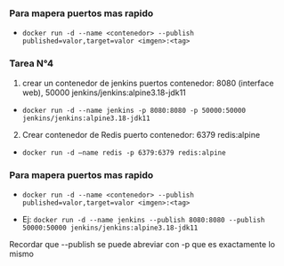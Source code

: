 ### Para mapera puertos mas rapido

- `docker run -d --name <contenedor> --publish published=valor,target=valor <imgen>:<tag>`

### Tarea N°4
1. crear un contenedor de jenkins puertos contenedor: 8080 (interface web), 50000 jenkins/jenkins:alpine3.18-jdk11

- `docker run -d --name jenkins -p 8080:8080 -p 50000:50000 jenkins/jenkins:alpine3.18-jdk11`

2. Crear contenedor de Redis puerto contenedor: 6379 redis:alpine

- `docker run -d –name redis -p 6379:6379 redis:alpine`



### Para mapera puertos mas rapido

- `docker run -d --name <contenedor> --publish published=valor,target=valor <imgen>:<tag>`

- Ej: `docker run -d --name jenkins --publish 8080:8080 --publish 50000:50000 jenkins/jenkins:alpine3.18-jdk11`

Recordar que --publish se puede abreviar con -p que es exactamente lo mismo